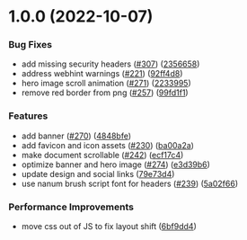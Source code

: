 # 1.0.0 (2022-10-07)


### Bug Fixes

* add missing security headers ([#307](https://github.com/Th3S4mur41/th3s4mur41.me/issues/307)) ([2356658](https://github.com/Th3S4mur41/th3s4mur41.me/commit/23566585f271cbe68a6f59000d053d36f88b7370))
* address webhint warnings ([#221](https://github.com/Th3S4mur41/th3s4mur41.me/issues/221)) ([92ff4d8](https://github.com/Th3S4mur41/th3s4mur41.me/commit/92ff4d844be364ee9ed389946d9fe920174d9084))
* hero image scroll animation ([#271](https://github.com/Th3S4mur41/th3s4mur41.me/issues/271)) ([2233995](https://github.com/Th3S4mur41/th3s4mur41.me/commit/22339957f6c3b0c187a8147a3a1b5cd81d7e7823))
* remove red border from png ([#257](https://github.com/Th3S4mur41/th3s4mur41.me/issues/257)) ([99fd1f1](https://github.com/Th3S4mur41/th3s4mur41.me/commit/99fd1f192393140b637e4eb8dee7b0e3665683a3))


### Features

* add banner ([#270](https://github.com/Th3S4mur41/th3s4mur41.me/issues/270)) ([4848bfe](https://github.com/Th3S4mur41/th3s4mur41.me/commit/4848bfe9b25bb041a750790b25ee55e2dfb19b23))
* add favicon and icon assets ([#230](https://github.com/Th3S4mur41/th3s4mur41.me/issues/230)) ([ba00a2a](https://github.com/Th3S4mur41/th3s4mur41.me/commit/ba00a2a7c6e794dffa91b37f5c240a81a9884de9))
* make document scrollable ([#242](https://github.com/Th3S4mur41/th3s4mur41.me/issues/242)) ([ecf17c4](https://github.com/Th3S4mur41/th3s4mur41.me/commit/ecf17c49c50746923733c769696e06a7e3a41e0c))
* optimize banner and hero image ([#274](https://github.com/Th3S4mur41/th3s4mur41.me/issues/274)) ([e3d39b6](https://github.com/Th3S4mur41/th3s4mur41.me/commit/e3d39b6a48945debe574371751046770f01f5a8d))
* update design and social links ([79e73d4](https://github.com/Th3S4mur41/th3s4mur41.me/commit/79e73d435a88fef49a221453058b8f70c78b2005))
* use nanum brush script font for headers ([#239](https://github.com/Th3S4mur41/th3s4mur41.me/issues/239)) ([5a02f66](https://github.com/Th3S4mur41/th3s4mur41.me/commit/5a02f66625d2277997304b1917497e235ec7c3ad))


### Performance Improvements

* move css out of JS to fix layout shift ([6bf9dd4](https://github.com/Th3S4mur41/th3s4mur41.me/commit/6bf9dd470b112506714ebc1a3d60621da226fbd6))
